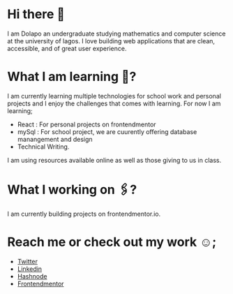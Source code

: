 # Hi there 👋

I am Dolapo an undergraduate studying mathematics and computer science at the university of lagos. I love building web applications that are clean, accessible, and of great user experience.

# What I am learning 📝?

I am currently learning multiple technologies for school work and personal projects and I enjoy the challenges that comes with learning. For now I am learning;
* React : For personal projects on frontendmentor
* mySql : For school project, we are cuurently offering database manangement and design
* Technical Writing.

I am using resources available online as well as those giving to us in class.

# What I working on 🖇? 

I am currently building projects on frontendmentor.io.

# Reach me or check out my work ☺️;

* [Twitter](https://twitter.com/nofeesahdee)
* [Linkedin](https://www.linkedin.com/in/dolapo-olatunji-a61b54164/)
* [Hashnode](https://hashnode.com/@nofeesahdee)
* [Frontendmentor](https://www.frontendmentor.io/profile/nofeesahdee)
